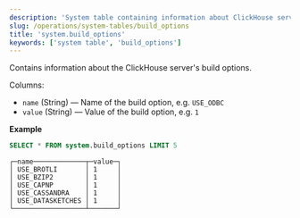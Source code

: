 ```yaml
---
description: 'System table containing information about ClickHouse server''s build options.'
slug: /operations/system-tables/build_options
title: 'system.build_options'
keywords: ['system table', 'build_options']
---
```


Contains information about the ClickHouse server's build options.

Columns:

- `name` (String) — Name of the build option, e.g. `USE_ODBC`
- `value` (String) — Value of the build option, e.g. `1`

**Example**

``` sql
SELECT * FROM system.build_options LIMIT 5
```

``` text
┌─name─────────────┬─value─┐
│ USE_BROTLI       │ 1     │
│ USE_BZIP2        │ 1     │
│ USE_CAPNP        │ 1     │
│ USE_CASSANDRA    │ 1     │
│ USE_DATASKETCHES │ 1     │
└──────────────────┴───────┘
```
